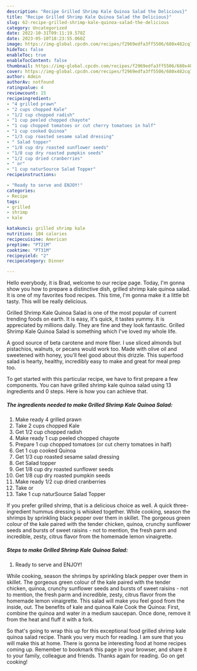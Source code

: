 ```yaml
---
description: "Recipe Grilled Shrimp Kale Quinoa Salad the Delicious}"
title: "Recipe Grilled Shrimp Kale Quinoa Salad the Delicious}"
slug: 62-recipe-grilled-shrimp-kale-quinoa-salad-the-delicious
category: Uncategorized
date: 2022-10-31T09:11:19.578Z
date: 2023-05-10T18:23:55.068Z
image: https://img-global.cpcdn.com/recipes/f2969edfa3ff5506/680x482cq70/grilled-shrimp-kale-quinoa-salad-recipe-main-photo.jpg
hideToc: false
enableToc: true
enableTocContent: false
thumbnail: https://img-global.cpcdn.com/recipes/f2969edfa3ff5506/680x482cq70/grilled-shrimp-kale-quinoa-salad-recipe-main-photo.jpg
cover: https://img-global.cpcdn.com/recipes/f2969edfa3ff5506/680x482cq70/grilled-shrimp-kale-quinoa-salad-recipe-main-photo.jpg
author: Admin
authorAv: notfound
ratingvalue: 4
reviewcount: 15
recipeingredient:
- "4 grilled prawn"
- "2 cups chopped Kale"
- "1/2 cup chopped radish"
- "1 cup peeled chopped chayote"
- "1 cup chopped tomatoes or cut cherry tomatoes in half"
- "1 cup cooked Quinoa"
- "1/3 cup roasted sesame salad dressing"
- " Salad topper"
- "1/8 cup dry roasted sunflower seeds"
- "1/8 cup dry roasted pumpkin seeds"
- "1/2 cup dried cranberries"
- " or"
- "1 cup naturSource Salad Topper"
recipeinstructions:

- "Ready to serve and ENJOY!"
categories:
- Recipe
tags:
- grilled
- shrimp
- kale

katakunci: grilled shrimp kale 
nutrition: 104 calories
recipecuisine: American
preptime: "PT21M"
cooktime: "PT31M"
recipeyield: "2"
recipecategory: Dinner

---
```



Hello everybody, it is Brad, welcome to our recipe page. Today, I'm gonna show you how to prepare a distinctive dish, grilled shrimp kale quinoa salad. It is one of my favorites food recipes. This time, I'm gonna make it a little bit tasty. This will be really delicious.

Grilled Shrimp Kale Quinoa Salad is one of the most popular of current trending foods on earth. It is easy, it's quick, it tastes yummy. It is appreciated by millions daily. They are fine and they look fantastic. Grilled Shrimp Kale Quinoa Salad is something which I've loved my whole life.

A good source of beta carotene and more fiber. I use sliced almonds but pistachios, walnuts, or pecans would work too. Made with olive oil and sweetened with honey, you&#39;ll feel good about this drizzle. This superfood salad is hearty, healthy, incredibly easy to make and great for meal prep too.


To get started with this particular recipe, we have to first prepare a few components. You can have grilled shrimp kale quinoa salad using 13 ingredients and 0 steps. Here is how you can achieve that.

<!--inarticleads1-->

##### The ingredients needed to make Grilled Shrimp Kale Quinoa Salad:

1. Make ready 4 grilled prawn
1. Take 2 cups chopped Kale
1. Get 1/2 cup chopped radish
1. Make ready 1 cup peeled chopped chayote
1. Prepare 1 cup chopped tomatoes (or cut cherry tomatoes in half)
1. Get 1 cup cooked Quinoa
1. Get 1/3 cup roasted sesame salad dressing
1. Get  Salad topper
1. Get 1/8 cup dry roasted sunflower seeds
1. Get 1/8 cup dry roasted pumpkin seeds
1. Make ready 1/2 cup dried cranberries
1. Take  or
1. Take 1 cup naturSource Salad Topper


If you prefer grilled shrimp, that is a delicious choice as well. A quick three-ingredient hummus dressing is whisked together. While cooking, season the shrimps by sprinkling black pepper over them in skillet. The gorgeous green colour of the kale paired with the tender chicken, quinoa, crunchy sunflower seeds and bursts of sweet raisins - not to mention, the fresh parm and incredible, zesty, citrus flavor from the homemade lemon vinaigrette. 

<!--inarticleads2-->

##### Steps to make Grilled Shrimp Kale Quinoa Salad:


1. Ready to serve and ENJOY!

While cooking, season the shrimps by sprinkling black pepper over them in skillet. The gorgeous green colour of the kale paired with the tender chicken, quinoa, crunchy sunflower seeds and bursts of sweet raisins - not to mention, the fresh parm and incredible, zesty, citrus flavor from the homemade lemon vinaigrette. This salad will make you feel good from the inside, out. The benefits of kale and quinoa Kale Cook the Quinoa: First, combine the quinoa and water in a medium saucepan. Once done, remove it from the heat and fluff it with a fork. 

So that's going to wrap this up for this exceptional food grilled shrimp kale quinoa salad recipe. Thank you very much for reading. I am sure that you will make this at home. There is gonna be interesting food at home recipes coming up. Remember to bookmark this page in your browser, and share it to your family, colleague and friends. Thanks again for reading. Go on get cooking!

